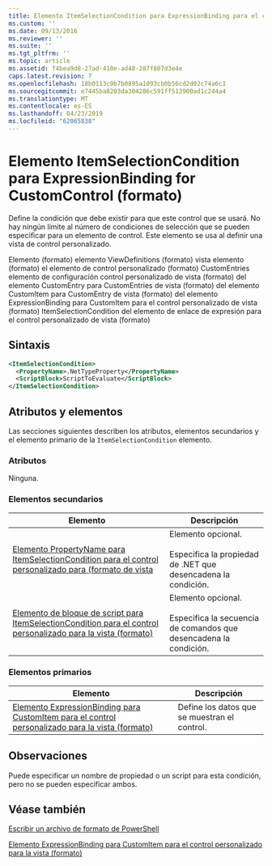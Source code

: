 ```yaml
---
title: Elemento ItemSelectionCondition para ExpressionBinding para el control personalizado (formato) | Microsoft Docs
ms.custom: ''
ms.date: 09/13/2016
ms.reviewer: ''
ms.suite: ''
ms.tgt_pltfrm: ''
ms.topic: article
ms.assetid: f4bea9d8-27ad-410e-ad48-287f807d3e4e
caps.latest.revision: 7
ms.openlocfilehash: 18b0113c9b7b0895a1093cb0b56cd2d02c74a6c1
ms.sourcegitcommit: e7445ba8203da304286c591ff513900ad1c244a4
ms.translationtype: MT
ms.contentlocale: es-ES
ms.lasthandoff: 04/23/2019
ms.locfileid: "62065838"
---
```

# <a name="itemselectioncondition-element-for-expressionbinding-for-customcontrol-format"></a>Elemento ItemSelectionCondition para ExpressionBinding for CustomControl (formato)

Define la condición que debe existir para que este control que se usará. No hay ningún límite al número de condiciones de selección que se pueden especificar para un elemento de control. Este elemento se usa al definir una vista de control personalizado.

Elemento (formato) elemento ViewDefinitions (formato) vista elemento (formato) el elemento de control personalizado (formato) CustomEntries elemento de configuración control personalizado de vista (formato) del elemento CustomEntry para CustomEntries de vista (formato) del elemento CustomItem para CustomEntry de vista (formato) del elemento ExpressionBinding para CustomItem para el control personalizado de vista (formato) ItemSelectionCondition del elemento de enlace de expresión para el control personalizado de vista (formato)

## <a name="syntax"></a>Sintaxis

```xml
<ItemSelectionCondition>
  <PropertyName>.NetTypeProperty</PropertyName>
  <ScriptBlock>ScriptToEvaluate</ScriptBlock>
</ItemSelectionCondition>
```

## <a name="attributes-and-elements"></a>Atributos y elementos

Las secciones siguientes describen los atributos, elementos secundarios y el elemento primario de la `ItemSelectionCondition` elemento.

### <a name="attributes"></a>Atributos

Ninguna.

### <a name="child-elements"></a>Elementos secundarios

|Elemento|Descripción|
|-------------|-----------------|
|[Elemento PropertyName para ItemSelectionCondition para el control personalizado para (formato de vista](./propertyname-element-for-itemselectioncondition-for-customcontrol-for-view-format.md)|Elemento opcional.<br /><br /> Especifica la propiedad de .NET que desencadena la condición.|
|[Elemento de bloque de script para ItemSelectionCondition para el control personalizado para la vista (formato)](./scriptblock-element-for-itemselectioncondition-for-customcontrol-for-view-format.md)|Elemento opcional.<br /><br /> Especifica la secuencia de comandos que desencadena la condición.|

### <a name="parent-elements"></a>Elementos primarios

|Elemento|Descripción|
|-------------|-----------------|
|[Elemento ExpressionBinding para CustomItem para el control personalizado para la vista (formato)](./expressionbinding-element-for-customitem-for-customcontrol-for-view-format.md)|Define los datos que se muestran el control.|

## <a name="remarks"></a>Observaciones

Puede especificar un nombre de propiedad o un script para esta condición, pero no se pueden especificar ambos.

## <a name="see-also"></a>Véase también

[Escribir un archivo de formato de PowerShell](./writing-a-powershell-formatting-file.md)

[Elemento ExpressionBinding para CustomItem para el control personalizado para la vista (formato)](./expressionbinding-element-for-customitem-for-customcontrol-for-view-format.md)
